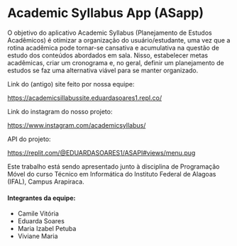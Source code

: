 # Academic Syllabus App (ASapp)

O objetivo do aplicativo Academic Syllabus (Planejamento de Estudos Acadêmicos) é otimizar a organização do usuário/estudante, uma vez que a rotina acadêmica pode tornar-se cansativa e acumulativa na questão de estudo dos conteúdos abordados em sala. Nisso, estabelecer metas acadêmicas, criar um cronograma e, no geral, definir um planejamento de estudos se faz uma alternativa viável para se manter organizado. 

Link do (antigo) site feito por nossa equipe:

https://academicsillabussite.eduardasoares1.repl.co/

Link do instagram do nosso projeto:

https://www.instagram.com/academicsyllabus/

API do projeto:

https://replit.com/@EDUARDASOARES1/ASAPI#views/menu.pug

Este trabalho está sendo apresentado junto à disciplina de Programação Móvel do curso Técnico em Informática do Instituto Federal de Alagoas (IFAL), Campus Arapiraca.

#### Integrantes da equipe:

* Camile Vitória
* Eduarda Soares
* Maria Izabel Petuba
* Viviane Maria
